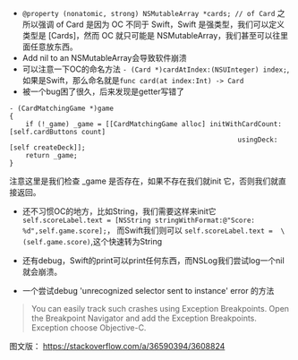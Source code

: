 - `@property (nonatomic, strong) NSMutableArray *cards; // of Card` 之所以强调 of Card 是因为 OC 不同于 Swift，Swift 是强类型，我们可以定义类型是 [Cards]，然而 OC 就只可能是 NSMutableArray，我们甚至可以往里面任意放东西。
- Add nil to an NSMutableArray会导致软件崩溃
- 可以注意一下OC的命名方法 `- (Card *)cardAtIndex:(NSUInteger) index;`,如果是Swift，那么命名就是`func card(at index:Int) -> Card`
- 被一个bug困了很久，后来发现是getter写错了

```
- (CardMatchingGame *)game
{
    if (!_game) _game = [[CardMatchingGame alloc] initWithCardCount:[self.cardButtons count]
                                                         usingDeck: [self createDeck]];
    return _game;
}
```
注意这里是我们检查 _game 是否存在，如果不存在我们就init 它，否则我们就直接返回。

- 还不习惯OC的地方，比如String，我们需要这样来init它 `    self.scoreLabel.text = [NSString stringWithFormat:@"Score: %d",self.game.score];`， 而Swift我们则可以 `self.scoreLabel.text = 
\(self.game.score)`,这个快速转为String

- 还有debug，Swift的print可以print任何东西，而NSLog我们尝试log一个nil就会崩溃。

- 一个尝试debug 'unrecognized selector sent to instance' error 的方法

> You can easily track such crashes using Exception Breakpoints.
> Open the Breakpoint Navigator and add the Exception Breakpoints. 
> Exception choose Objective-C.

图文版： <https://stackoverflow.com/a/36590394/3608824>

